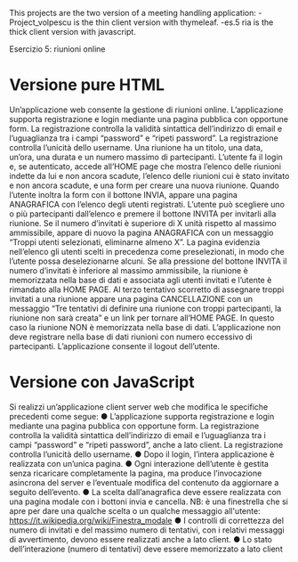 This projects are the two version of a meeting handling application:
-Project_volpescu is the thin client version with thymeleaf. 
-es.5 ria is the thick client version with javascript.
 
Esercizio 5: riunioni online
# Versione pure HTML
Un’applicazione web consente la gestione di riunioni online. L’applicazione supporta registrazione e login mediante una pagina pubblica con opportune form. La registrazione controlla la validità sintattica dell’indirizzo di email e l’uguaglianza tra i campi “password” e “ripeti password”. La registrazione controlla l’unicità dello username. Una riunione ha un titolo, una data, un’ora, una durata e un numero massimo di partecipanti. L’utente fa il login e, se autenticato, accede all’HOME page che mostra l’elenco delle riunioni indette da lui e non ancora scadute, l’elenco delle riunioni cui è stato invitato e non ancora scadute, e una form per creare una nuova riunione. Quando l’utente inoltra la form con il bottone INVIA, appare una pagina ANAGRAFICA con l’elenco degli utenti registrati. L’utente può scegliere uno o più partecipanti dall’elenco e premere il bottone INVITA per invitarli alla riunione. Se il numero d’invitati è superiore di X unità rispetto al massimo ammissibile, appare di nuovo la pagina ANAGRAFICA con un messaggio “Troppi utenti selezionati, eliminarne almeno X”. La pagina evidenzia nell’elenco gli utenti scelti in precedenza come preselezionati, in modo che l’utente possa deselezionarne alcuni. Se alla pressione del bottone INVITA il numero d’invitati è inferiore al massimo ammissibile, la riunione è memorizzata nella base di dati e associata agli utenti invitati e l’utente è rimandato alla HOME PAGE. Al terzo tentativo scorretto di assegnare troppi invitati a una riunione appare una pagina CANCELLAZIONE con un messaggio “Tre tentativi di definire una riunione con troppi partecipanti, la riunione non sarà creata” e un link per tornare all’HOME PAGE. In questo caso la riunione NON è memorizzata nella base di dati. L’applicazione non deve registrare nella base di dati riunioni con numero eccessivo di partecipanti. L’applicazione consente il logout dell’utente.
# Versione con JavaScript
Si realizzi un’applicazione client server web che modifica le specifiche precedenti come segue:
● L’applicazione supporta registrazione e login mediante una pagina pubblica con opportune form. La registrazione controlla la validità sintattica dell’indirizzo di email e l’uguaglianza tra i campi “password” e “ripeti password”, anche a lato client. La registrazione controlla l’unicità dello username.
● Dopo il login, l’intera applicazione è realizzata con un’unica pagina.
● Ogni interazione dell’utente è gestita senza ricaricare completamente la pagina, ma produce l’invocazione asincrona del server e l’eventuale modifica del contenuto da aggiornare a seguito dell’evento.
● La scelta dall’anagrafica deve essere realizzata con una pagina modale con i bottoni invia e cancella. NB: è una finestrella che si apre per dare una qualche scelta o un qualche messaggio all'utente: https://it.wikipedia.org/wiki/Finestra_modale
● I controlli di correttezza del numero di invitati e del massimo numero di tentativi, con i relativi messaggi di avvertimento, devono essere realizzati anche a lato client.
● Lo stato dell’interazione (numero di tentativi) deve essere memorizzato a lato client
